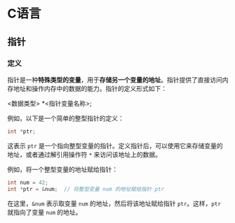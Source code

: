 # C语言

## 指针

### 定义

指针是一种**特殊类型的变量**，用于**存储另一个变量的地址**。指针提供了直接访问内存地址和操作内存中的数据的能力。指针的定义形式如下：

<数据类型> *<指针变量名称>;

例如，以下是一个简单的整型指针的定义：

```c
int *ptr;
```

这表示 `ptr` 是一个指向整型变量的指针。定义指针后，可以使用它来存储变量的地址，或者通过解引用操作符 `*` 来访问该地址上的数据。

例如，将一个整型变量的地址赋给指针：

```c
int num = 42;
int *ptr = &num;  // 将整型变量 num 的地址赋给指针 ptr
```

在这里，`&num` 表示取变量 `num` 的地址，然后将该地址赋给指针 `ptr`。这样，`ptr` 就指向了变量 `num` 的地址。
